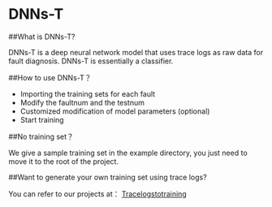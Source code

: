 # DNNs-T
##What is DNNs-T?

DNNs-T is a deep neural network model that uses trace logs as raw data for fault diagnosis. DNNs-T is essentially a classifier.

##How to use DNNs-T？

* Importing the training sets for each fault
* Modify the faultnum and the testnum
* Customized modification of model parameters (optional)
* Start training

##No training set？

We give a sample training set in the example directory, you just need to move it to the root of the project.

##Want to generate your own training set using trace logs?

You can refer to our projects at：
[Tracelogstotraining](https://github.com/BIGXT/Tracelogstotraining) 